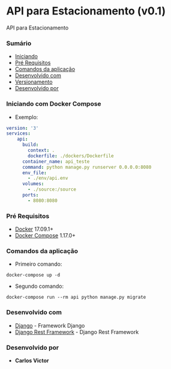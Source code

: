 #  API para Estacionamento (v0.1)

API para Estacionamento
### Sumário
+ [Iniciando](#iniciando-com-docker-compose)
+ [Pré Requisitos](#pré-requisitos)
+ [Comandos da aplicação](#comandos-da-aplicação)
+ [Desenvolvido com](#desenvolvido-com)
+ [Versionamento](#versionamento)
+ [Desenvolvido por](#desenvolvido-por)
 
### Iniciando com Docker Compose
+ Exemplo:

```yaml
version: '3'
services:
    api:
      build:
        context: .
        dockerfile: ./dockers/Dockerfile
      container_name: api_teste
      command: python manage.py runserver 0.0.0.0:8080
      env_file:
        - ./env/api.env
      volumes:
        - ./source:/source
      ports:
        - 8080:8080
```  
### Pré Requisitos
+ [Docker](https://docs.docker.com/) 17.09.1+
+ [Docker Compose](https://docs.docker.com/compose/) 1.17.0+

### Comandos da aplicação
- Primeiro comando:
```
docker-compose up -d
``` 
- Segundo comando:
```
docker-compose run --rm api python manage.py migrate
```

### Desenvolvido com
+ [Django](https://docs.djangoproject.com/en/3.0/) - Framework Django
+ [Django Rest Framework](https://www.django-rest-framework.org/) - Django Rest Framework
### Desenvolvido por
+ **Carlos Victor** 

